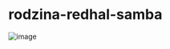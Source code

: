 # rodzina-redhal-samba

![image](https://github.com/user-attachments/assets/d1cd24ae-0a00-4fb9-8d99-7185cc36e41a)
